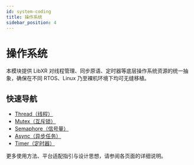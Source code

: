 ```yaml
---
id: system-coding
title: 操作系统
sidebar_position: 4
---
```


# 操作系统

本模块提供 LibXR 对线程管理、同步原语、定时器等底层操作系统资源的统一抽象，确保在不同 RTOS、Linux 乃至裸机环境下均可无缝移植。

## 快速导航

- [Thread（线程）](./thread.md)
- [Mutex（互斥锁）](./mutex.md)
- [Semaphore（信号量）](./semaphore.md)
- [Async（异步任务）](./async.md)
- [Timer（定时器）](./timer.md)

更多使用方法、平台适配指引与设计思想，请参阅各页面的详细说明。
